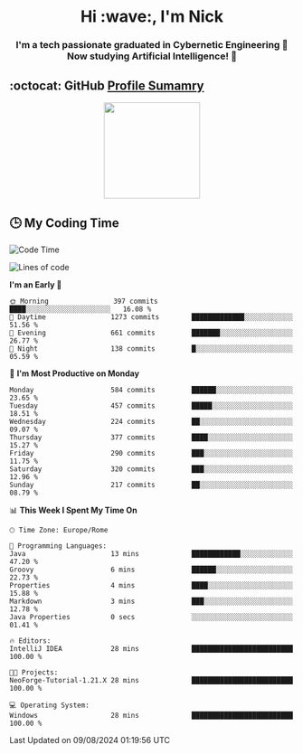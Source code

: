 <h1 align="center">Hi :wave:, I'm Nick</h1>

<h3 align="center">I'm a tech passionate graduated in Cybernetic Engineering 🤖<br>
Now studying Artificial Intelligence! 🧠</h3>


## :octocat: GitHub <a href="https://github.com/vn7n24fzkq/github-profile-summary-cards">Profile Sumamry</a>

<p align="center">
   <img style="height:170px;display:inline-block"  src="http://github-profile-summary-cards.vercel.app/api/cards/profile-details?username=CodeClimberNT&theme=github_dark" />
<!--    <img style="height:170px;display:inline-block"  src="http://github-profile-summary-cards.vercel.app/api/cards/repos-per-language?username=CodeClimberNT&theme=github_dark&exclude=" /> -->
</p>

 ## :clock3: My Coding Time 
 
<!--START_SECTION:waka-->
![Code Time](http://img.shields.io/badge/Code%20Time-362%20hrs%2035%20mins-blue)

![Lines of code](https://img.shields.io/badge/From%20Hello%20World%20I%27ve%20Written-2.8%20million%20lines%20of%20code-blue)

**I'm an Early 🐤** 

```text
🌞 Morning                397 commits         ████░░░░░░░░░░░░░░░░░░░░░   16.08 % 
🌆 Daytime                1273 commits        █████████████░░░░░░░░░░░░   51.56 % 
🌃 Evening                661 commits         ███████░░░░░░░░░░░░░░░░░░   26.77 % 
🌙 Night                  138 commits         █░░░░░░░░░░░░░░░░░░░░░░░░   05.59 % 
```
📅 **I'm Most Productive on Monday** 

```text
Monday                   584 commits         ██████░░░░░░░░░░░░░░░░░░░   23.65 % 
Tuesday                  457 commits         █████░░░░░░░░░░░░░░░░░░░░   18.51 % 
Wednesday                224 commits         ██░░░░░░░░░░░░░░░░░░░░░░░   09.07 % 
Thursday                 377 commits         ████░░░░░░░░░░░░░░░░░░░░░   15.27 % 
Friday                   290 commits         ███░░░░░░░░░░░░░░░░░░░░░░   11.75 % 
Saturday                 320 commits         ███░░░░░░░░░░░░░░░░░░░░░░   12.96 % 
Sunday                   217 commits         ██░░░░░░░░░░░░░░░░░░░░░░░   08.79 % 
```


📊 **This Week I Spent My Time On** 

```text
🕑︎ Time Zone: Europe/Rome

💬 Programming Languages: 
Java                     13 mins             ████████████░░░░░░░░░░░░░   47.20 % 
Groovy                   6 mins              ██████░░░░░░░░░░░░░░░░░░░   22.73 % 
Properties               4 mins              ████░░░░░░░░░░░░░░░░░░░░░   15.88 % 
Markdown                 3 mins              ███░░░░░░░░░░░░░░░░░░░░░░   12.78 % 
Java Properties          0 secs              ░░░░░░░░░░░░░░░░░░░░░░░░░   01.41 % 

🔥 Editors: 
IntelliJ IDEA            28 mins             █████████████████████████   100.00 % 

🐱‍💻 Projects: 
NeoForge-Tutorial-1.21.X 28 mins             █████████████████████████   100.00 % 

💻 Operating System: 
Windows                  28 mins             █████████████████████████   100.00 % 
```


 Last Updated on 09/08/2024 01:19:56 UTC
<!--END_SECTION:waka-->

